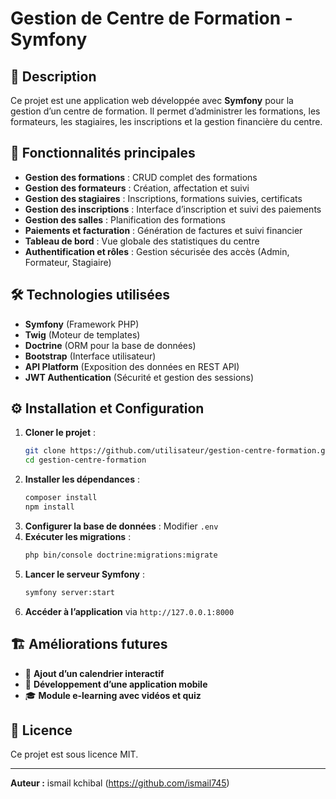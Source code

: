 # Gestion de Centre de Formation - Symfony

## 📌 Description
Ce projet est une application web développée avec **Symfony** pour la gestion d’un centre de formation. Il permet d’administrer les formations, les formateurs, les stagiaires, les inscriptions et la gestion financière du centre.

## 🚀 Fonctionnalités principales
- **Gestion des formations** : CRUD complet des formations
- **Gestion des formateurs** : Création, affectation et suivi
- **Gestion des stagiaires** : Inscriptions, formations suivies, certificats
- **Gestion des inscriptions** : Interface d’inscription et suivi des paiements
- **Gestion des salles** : Planification des formations
- **Paiements et facturation** : Génération de factures et suivi financier
- **Tableau de bord** : Vue globale des statistiques du centre
- **Authentification et rôles** : Gestion sécurisée des accès (Admin, Formateur, Stagiaire)

## 🛠 Technologies utilisées
- **Symfony** (Framework PHP)
- **Twig** (Moteur de templates)
- **Doctrine** (ORM pour la base de données)
- **Bootstrap** (Interface utilisateur)
- **API Platform** (Exposition des données en REST API)
- **JWT Authentication** (Sécurité et gestion des sessions)

## ⚙️ Installation et Configuration
1. **Cloner le projet** :
   ```bash
   git clone https://github.com/utilisateur/gestion-centre-formation.git
   cd gestion-centre-formation
   ```
2. **Installer les dépendances** :
   ```bash
   composer install
   npm install
   ```
3. **Configurer la base de données** : Modifier `.env`
4. **Exécuter les migrations** :
   ```bash
   php bin/console doctrine:migrations:migrate
   ```
5. **Lancer le serveur Symfony** :
   ```bash
   symfony server:start
   ```
6. **Accéder à l’application** via `http://127.0.0.1:8000`

## 🏗 Améliorations futures
- 📅 **Ajout d’un calendrier interactif**
- 📱 **Développement d’une application mobile**
- 🎓 **Module e-learning avec vidéos et quiz**

## 📜 Licence
Ce projet est sous licence MIT.

---
**Auteur :** ismail kchibal (https://github.com/ismail745)
